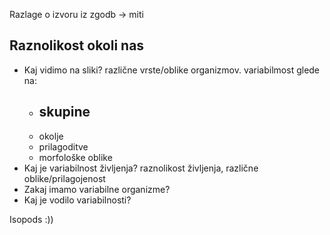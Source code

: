 Razlage o izvoru iz zgodb -> miti

## Raznolikost okoli nas
- Kaj vidimo na sliki?
	različne vrste/oblike organizmov.
	variabilmost glede na:
	- skupine
		- 
	- okolje
	- prilagoditve
	- morfološke oblike
- Kaj je variabilnost življenja?
	raznolikost življenja, različne oblike/prilagojenost 
- Zakaj imamo variabilne organizme?
- Kaj je vodilo variabilnosti?

Isopods :))